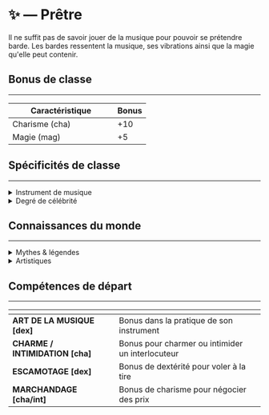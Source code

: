 # ✨ — Prêtre

Il ne suffit pas de savoir jouer de la musique pour pouvoir se prétendre barde. Les bardes ressentent la musique, ses vibrations ainsi que la magie qu'elle peut contenir.&#x20;

## Bonus de classe

***

<table><thead><tr><th width="194">Caractéristique</th><th>Bonus</th></tr></thead><tbody><tr><td>Charisme (cha)</td><td>+10</td></tr><tr><td>Magie (mag)</td><td>+5</td></tr></tbody></table>

## Spécificités de classe

***

<details>

<summary>Instrument de musique</summary>

Choix de l’instrument de musique de prédilection (à choisir selon l’histoire et les origines du personnage)

</details>

<details>

<summary>Degré de célébrité</summary>

Choix d’à quel point le personnage est connu et peut être reconnu, se joue au d100 selon le pourcentage choisi par le joueur puis au d2 pour savoir s’il est apprécié ou non.

* **Inconnu :** personne ne le connaît
* **Local :** connu dans dans sa ville / dans son village
* **Régional :** connu dans toute la région
* **Continentale :** connu sur tout son continent
* **Mondiale :** à travers le monde entier

</details>

## Connaissances du monde

***

<details>

<summary>Mythes &#x26; légendes</summary>

La nature des mythes sera à définir à la création. Ca dépendra de l'espèce, des origines ainsi que de la backstory du personnage.

</details>

<details>

<summary>Artistiques</summary>

Le joueur doit choisir un milieu artistique dans lequel le personnage pourrait avoir des connaissances complémentaires (musique, peinture, sculpture, etc.)

</details>

## Compétences de départ

***

<table data-card-size="large" data-view="cards" data-full-width="false"><thead><tr><th></th><th></th><th data-hidden data-card-cover data-type="files"></th></tr></thead><tbody><tr><td><strong>ART DE LA MUSIQUE [dex]</strong></td><td>Bonus dans la pratique de son instrument</td><td></td></tr><tr><td><strong>CHARME / INTIMIDATION [cha]</strong></td><td>Bonus pour charmer ou intimider un interlocuteur</td><td></td></tr><tr><td><strong>ESCAMOTAGE [dex]</strong></td><td>Bonus de dextérité pour voler à la tire</td><td></td></tr><tr><td><strong>MARCHANDAGE [cha/int]</strong></td><td>Bonus de charisme pour négocier des prix</td><td></td></tr></tbody></table>
